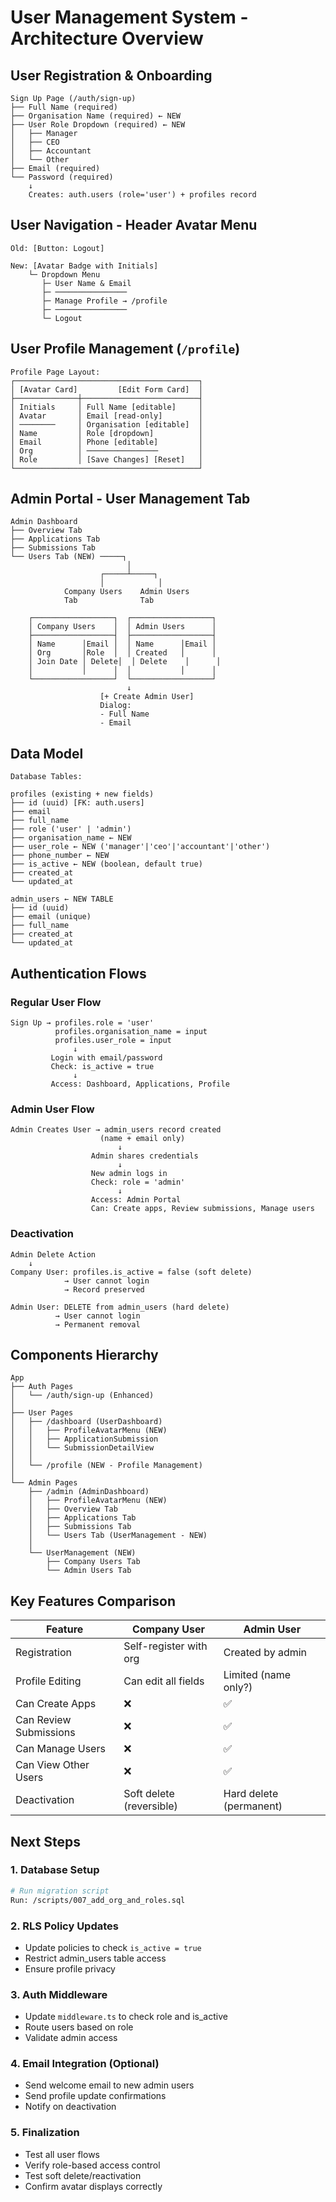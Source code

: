 # User Management System - Architecture Overview

## User Registration & Onboarding

```
Sign Up Page (/auth/sign-up)
├── Full Name (required)
├── Organisation Name (required) ← NEW
├── User Role Dropdown (required) ← NEW
│   ├── Manager
│   ├── CEO
│   ├── Accountant
│   └── Other
├── Email (required)
└── Password (required)
    ↓
    Creates: auth.users (role='user') + profiles record
```

## User Navigation - Header Avatar Menu

```
Old: [Button: Logout]

New: [Avatar Badge with Initials]
    └─ Dropdown Menu
       ├─ User Name & Email
       ├─ ────────────────
       ├─ Manage Profile → /profile
       ├─ ────────────────
       └─ Logout
```

## User Profile Management (`/profile`)

```
Profile Page Layout:
┌─────────────────────────────────────────┐
│ [Avatar Card]         [Edit Form Card]  │
├──────────────┼──────────────────────────┤
│ Initials     │ Full Name [editable]     │
│ Avatar       │ Email [read-only]        │
│ ────────     │ Organisation [editable]  │
│ Name         │ Role [dropdown]          │
│ Email        │ Phone [editable]         │
│ Org          │ ────────────────         │
│ Role         │ [Save Changes] [Reset]   │
└─────────────────────────────────────────┘
```

## Admin Portal - User Management Tab

```
Admin Dashboard
├── Overview Tab
├── Applications Tab
├── Submissions Tab
└── Users Tab (NEW) ─────┐
                          │
                    ┌─────┴─────┐
                    │            │
            Company Users    Admin Users
            Tab              Tab
            
    ┌──────────────────┐  ┌──────────────────┐
    │ Company Users    │  │ Admin Users      │
    ├──────────────────┤  ├──────────────────┤
    │ Name      │Email │  │ Name      │Email │
    │ Org       │Role  │  │ Created   │      │
    │ Join Date │ Delete│  │ Delete    │      │
    │           │      │  │           │      │
    └──────────────────┘  └──────────────────┘
                          ↓
                    [+ Create Admin User]
                    Dialog:
                    - Full Name
                    - Email
```

## Data Model

```
Database Tables:

profiles (existing + new fields)
├── id (uuid) [FK: auth.users]
├── email
├── full_name
├── role ('user' | 'admin')
├── organisation_name ← NEW
├── user_role ← NEW ('manager'|'ceo'|'accountant'|'other')
├── phone_number ← NEW
├── is_active ← NEW (boolean, default true)
├── created_at
└── updated_at

admin_users ← NEW TABLE
├── id (uuid)
├── email (unique)
├── full_name
├── created_at
└── updated_at
```

## Authentication Flows

### Regular User Flow
```
Sign Up → profiles.role = 'user'
          profiles.organisation_name = input
          profiles.user_role = input
              ↓
         Login with email/password
         Check: is_active = true
              ↓
         Access: Dashboard, Applications, Profile
```

### Admin User Flow
```
Admin Creates User → admin_users record created
                    (name + email only)
                        ↓
                  Admin shares credentials
                        ↓
                  New admin logs in
                  Check: role = 'admin'
                        ↓
                  Access: Admin Portal
                  Can: Create apps, Review submissions, Manage users
```

### Deactivation
```
Admin Delete Action
    ↓
Company User: profiles.is_active = false (soft delete)
            → User cannot login
            → Record preserved
            
Admin User: DELETE from admin_users (hard delete)
          → User cannot login
          → Permanent removal
```

## Components Hierarchy

```
App
├── Auth Pages
│   └── /auth/sign-up (Enhanced)
│
├── User Pages
│   ├── /dashboard (UserDashboard)
│   │   ├── ProfileAvatarMenu (NEW)
│   │   ├── ApplicationSubmission
│   │   └── SubmissionDetailView
│   │
│   └── /profile (NEW - Profile Management)
│
└── Admin Pages
    ├── /admin (AdminDashboard)
    │   ├── ProfileAvatarMenu (NEW)
    │   ├── Overview Tab
    │   ├── Applications Tab
    │   ├── Submissions Tab
    │   └── Users Tab (UserManagement - NEW)
    │
    └── UserManagement (NEW)
        ├── Company Users Tab
        └── Admin Users Tab
```

## Key Features Comparison

| Feature | Company User | Admin User |
|---------|---|---|
| Registration | Self-register with org | Created by admin |
| Profile Editing | Can edit all fields | Limited (name only?) |
| Can Create Apps | ❌ | ✅ |
| Can Review Submissions | ❌ | ✅ |
| Can Manage Users | ❌ | ✅ |
| Can View Other Users | ❌ | ✅ |
| Deactivation | Soft delete (reversible) | Hard delete (permanent) |

## Next Steps

### 1. Database Setup
```bash
# Run migration script
Run: /scripts/007_add_org_and_roles.sql
```

### 2. RLS Policy Updates
- Update policies to check `is_active = true`
- Restrict admin_users table access
- Ensure profile privacy

### 3. Auth Middleware
- Update `middleware.ts` to check role and is_active
- Route users based on role
- Validate admin access

### 4. Email Integration (Optional)
- Send welcome email to new admin users
- Send profile update confirmations
- Notify on deactivation

### 5. Finalization
- Test all user flows
- Verify role-based access control
- Test soft delete/reactivation
- Confirm avatar displays correctly
